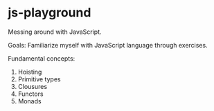 # js-playground

Messing around with JavaScript.

Goals: 
Familiarize myself with JavaScript language 
through exercises.

Fundamental concepts: 
1) Hoisting
2) Primitive types
3) Clousures 
4) Functors 
5) Monads 

